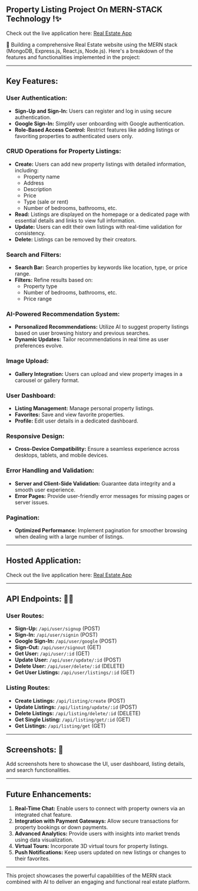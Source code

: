 ## Property Listing Project On MERN-STACK Technology !✨

Check out the live application here: [Real Estate App](https://realestate-1-4a9d.onrender.com/)


🚀 Building a comprehensive Real Estate website using the MERN stack (MongoDB, Express.js, React.js, Node.js). Here's a breakdown of the features and functionalities implemented in the project:

---

## Key Features:

### User Authentication:
- **Sign-Up and Sign-In:** Users can register and log in using secure authentication.
- **Google Sign-In:** Simplify user onboarding with Google authentication.
- **Role-Based Access Control:** Restrict features like adding listings or favoriting properties to authenticated users only.

### CRUD Operations for Property Listings:
- **Create:** Users can add new property listings with detailed information, including:
  - Property name
  - Address
  - Description
  - Price
  - Type (sale or rent)
  - Number of bedrooms, bathrooms, etc.
- **Read:** Listings are displayed on the homepage or a dedicated page with essential details and links to view full information.
- **Update:** Users can edit their own listings with real-time validation for consistency.
- **Delete:** Listings can be removed by their creators.

### Search and Filters:
- **Search Bar:** Search properties by keywords like location, type, or price range.
- **Filters:** Refine results based on:
  - Property type
  - Number of bedrooms, bathrooms, etc.
  - Price range

### AI-Powered Recommendation System:
- **Personalized Recommendations:** Utilize AI to suggest property listings based on user browsing history and previous searches.
- **Dynamic Updates:** Tailor recommendations in real time as user preferences evolve.

### Image Upload:
- **Gallery Integration:** Users can upload and view property images in a carousel or gallery format.

### User Dashboard:
- **Listing Management:** Manage personal property listings.
- **Favorites:** Save and view favorite properties.
- **Profile:** Edit user details in a dedicated dashboard.

### Responsive Design:
- **Cross-Device Compatibility:** Ensure a seamless experience across desktops, tablets, and mobile devices.

### Error Handling and Validation:
- **Server and Client-Side Validation:** Guarantee data integrity and a smooth user experience.
- **Error Pages:** Provide user-friendly error messages for missing pages or server issues.

### Pagination:
- **Optimized Performance:** Implement pagination for smoother browsing when dealing with a large number of listings.

---

## Hosted Application:
Check out the live application here: [Real Estate App](https://realestate-1-4a9d.onrender.com/)

---

## API Endpoints: 🚀🔗

### User Routes:
- **Sign-Up:** `/api/user/signup` (POST)
- **Sign-In:** `/api/user/signin` (POST)
- **Google Sign-In:** `/api/user/google` (POST)
- **Sign-Out:** `/api/user/signout` (GET)
- **Get User:** `/api/user/:id` (GET)
- **Update User:** `/api/user/update/:id` (POST)
- **Delete User:** `/api/user/delete/:id` (DELETE)
- **Get User Listings:** `/api/user/listings/:id` (GET)

### Listing Routes:
- **Create Listings:** `/api/listing/create` (POST)
- **Update Listings:** `/api/listing/update/:id` (POST)
- **Delete Listings:** `/api/listing/delete/:id` (DELETE)
- **Get Single Listing:** `/api/listing/get/:id` (GET)
- **Get Listings:** `/api/listing/get` (GET)

---

## Screenshots: 📸
Add screenshots here to showcase the UI, user dashboard, listing details, and search functionalities.

---

## Future Enhancements:
1. **Real-Time Chat:** Enable users to connect with property owners via an integrated chat feature.
2. **Integration with Payment Gateways:** Allow secure transactions for property bookings or down payments.
3. **Advanced Analytics:** Provide users with insights into market trends using data visualization.
4. **Virtual Tours:** Incorporate 3D virtual tours for property listings.
5. **Push Notifications:** Keep users updated on new listings or changes to their favorites.

---

This project showcases the powerful capabilities of the MERN stack combined with AI to deliver an engaging and functional real estate platform.

